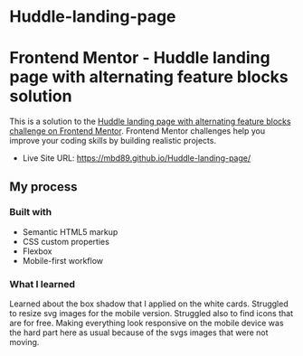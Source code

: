 # Huddle-landing-page

# Frontend Mentor - Huddle landing page with alternating feature blocks solution

This is a solution to the [Huddle landing page with alternating feature blocks challenge on Frontend Mentor](https://www.frontendmentor.io/challenges/huddle-landing-page-with-alternating-feature-blocks-5ca5f5981e82137ec91a5100). Frontend Mentor challenges help you improve your coding skills by building realistic projects. 



- Live Site URL: https://mbd89.github.io/Huddle-landing-page/

## My process

### Built with

- Semantic HTML5 markup
- CSS custom properties
- Flexbox
- Mobile-first workflow


### What I learned

Learned about the box shadow that I applied on the white cards. 
Struggled to resize svg images for the mobile version. 
Struggled also to find icons that are for free. 
Making everything look responsive on the mobile device was the hard part here as usual because of the svgs images that were not moving. 
